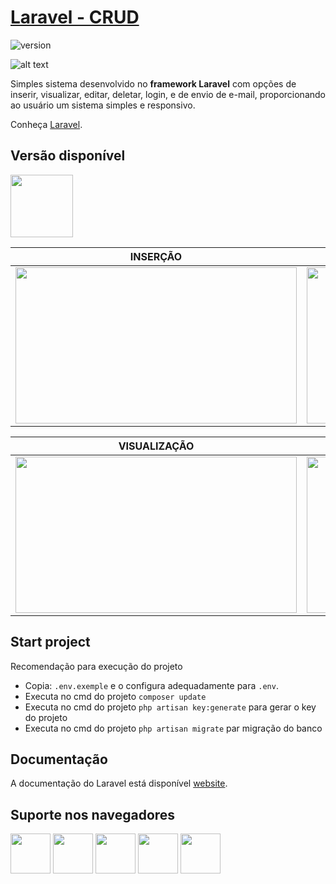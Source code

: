 # [Laravel - CRUD](https://laravel.com)

![version](https://img.shields.io/badge/version-1.0.0-blue.svg)

![alt text](https://uploaddeimagens.com.br/images/001/945/918/original/1.PNG "Laravel")

Simples sistema desenvolvido no **framework Laravel** com opções de inserir, visualizar, editar, deletar, login, e de envio de e-mail, proporcionando ao usuário um sistema simples e responsivo.

Conheça [Laravel](https://laravel.com).

## Versão disponível

[<img src="http://www.wallacesilva.com/blog/wp-content/uploads/2015/01/laravel-1.png" width="100" height="100" />](https://laravel.com)

| INSERÇÃO | EDIÇÃO |
| --- | --- |
| <img src="https://uploaddeimagens.com.br/images/001/946/018/original/2.PNG" width="450" height="250" /> | <img src="https://uploaddeimagens.com.br/images/001/946/041/original/5.PNG" width="450" height="250" />

| VISUALIZAÇÃO | CONTATO |
| --- | --- |
|<img src="https://uploaddeimagens.com.br/images/001/946/019/original/3.PNG" width="450" height="250" /> | <img src="https://uploaddeimagens.com.br/images/001/946/020/original/4.PNG" width="450" height="250" />

## Start project

Recomendação para execução do projeto

- Copia: `.env.exemple` e o configura adequadamente para `.env`.
- Executa no cmd do projeto `composer update`
- Executa no cmd do projeto `php artisan key:generate` para gerar o key do projeto
- Executa no cmd do projeto `php artisan migrate` par migração do banco

## Documentação
A documentação do Laravel está disponível  [website](https://laravel.com/docs/).

## Suporte nos navegadores

<img src="https://s3.amazonaws.com/creativetim_bucket/github/browser/chrome.png" width="64" height="64"> <img src="https://s3.amazonaws.com/creativetim_bucket/github/browser/firefox.png" width="64" height="64"> <img src="https://s3.amazonaws.com/creativetim_bucket/github/browser/edge.png" width="64" height="64"> <img src="https://s3.amazonaws.com/creativetim_bucket/github/browser/safari.png" width="64" height="64"> <img src="https://s3.amazonaws.com/creativetim_bucket/github/browser/opera.png" width="64" height="64">
